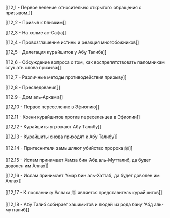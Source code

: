 

[[12_1 - Первое веление относительно открытого обращения с призывом.]]

[[12_2 - Призыв к близким]]

[[12_3 - На холме ас-Сафа]]

[[12_4 - Провозглашение истины и реакция многобожников]]

[[12_5 - Делегация курайшитов у Абу Талиба]]

[[12_6 - Обсуждение вопроса о том, как воспрепятствовать паломникам слушать слова призыва]]

[[12_7 - Различные методы противодействия призыву]]

[[12_8 - Преследования]]

[[12_9 - Дом аль-Аркама]]

[[12_10 - Первое переселение в Эфиопию]]

[[12_11 - Козни курайшитов против переселенцев в Эфиопии]]

[[12_12 - Курайшиты угрожают Абу Талибу]]

[[12_13 - Курайшиты снова приходят к Абу Талибу]]

[[12_14 - Притеснители замышляют убийство пророка ﷺ]]

[[12_15 - Ислам принимает Хамза бин ‘Абд аль-Мутталиб, да будет доволен им Аллах]]

[[12_16 - Ислам принимает ‘Умар бин аль-Хаттаб, да будет доволен им Аллах]]

[[12_17 - К посланнику Аллаха ﷺ является представитель курайшитов]]

[[12_18 - Абу Талиб собирает хашимитов и людей из рода бану ‘Абд аль-мутталиб]]

